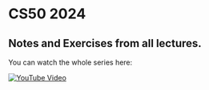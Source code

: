 # CS50 2024
## Notes and Exercises from all lectures.

You can watch the whole series here:

[![YouTube Video](https://i.ytimg.com/vi/3LPJfIKxwWc/hqdefault.jpg?sqp=-oaymwEXCNACELwBSFryq4qpAwkIARUAAIhCGAE%3D&rs=AOn4CLA3llYo3viOLyF1FWLYmgOqiYYgqA)](https://www.youtube.com/playlist?list=PLhQjrBD2T381WAHyx1pq-sBfykqMBI7V4)




